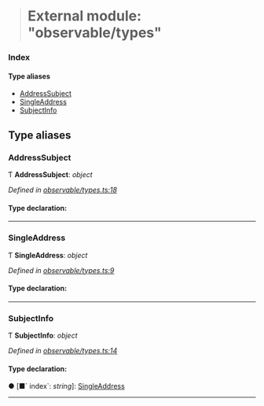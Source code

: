 > # External module: "observable/types"

### Index

#### Type aliases

* [AddressSubject](_observable_types_.md#addresssubject)
* [SingleAddress](_observable_types_.md#singleaddress)
* [SubjectInfo](_observable_types_.md#subjectinfo)

## Type aliases

###  AddressSubject

Ƭ **AddressSubject**: *object*

*Defined in [observable/types.ts:18](url)*

#### Type declaration:

___

###  SingleAddress

Ƭ **SingleAddress**: *object*

*Defined in [observable/types.ts:9](url)*

#### Type declaration:

___

###  SubjectInfo

Ƭ **SubjectInfo**: *object*

*Defined in [observable/types.ts:14](url)*

#### Type declaration:

● \[■&#x60; index&#x60;: *string*\]: [SingleAddress](_observable_types_.md#singleaddress)

___